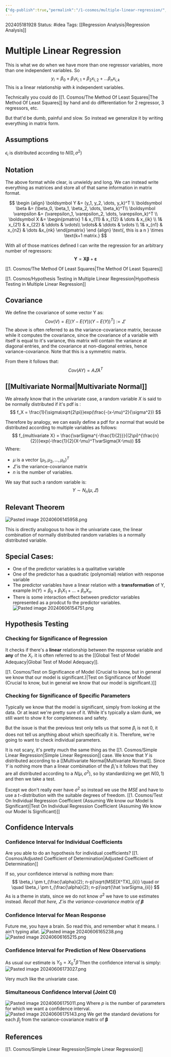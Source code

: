 ```yaml
---
{"dg-publish":true,"permalink":"/1-cosmos/multiple-linear-regression/","created":"2025-01-22T11:17:14.085-05:00","updated":"2024-06-06T17:52:10.034-04:00"}
---
```


202405181928
Status: #idea
Tags: [[Regression Analysis\|Regression Analysis]]
# Multiple Linear Regression
This is what we do when we have more than one regressor variables, more than one independent variables.
So
$$
y_i = \beta_0 + \beta_1 x_{i,1}+ \beta_2 x_{i, 2}+\dots\beta_n x_{i,k}
$$
This is a linear relationship with $k$ independent variables.

Technically you could do [[1. Cosmos/The Method Of Least Squares\|The Method Of Least Squares]] by hand and do differentiation for 2 regressor, 3 regressors, etc. 

But that'd be dumb, painful and slow. So instead we generalize it by writing everything in matrix form.
## Assumptions
$\epsilon_i$ is distributed according to $N(0, \sigma^2)$

## Notation
The above format while clear, is unwieldy and long.
We can instead write everything as matrices and store all of that same information in matrix format.

$$
\begin {align}
\boldsymbol Y &= (y_1, y_2, \dots, y_k)^T \\
\boldsymbol \beta &= (\beta_0, \beta_1, \beta_2, \dots, \beta_k)^T\\
\boldsymbol \varepsilon &= (\varepsilon_1, \varepsilon_2, \dots, \varepsilon_k)^T \\
\boldsymbol X &= \begin{pmatrix} 1 & x_{11} & x_{12} & \dots & x_{ik} \\ 
                                 1& x_{21} & x_{22} & \ddots & \vdots\\ 
                                 \vdots& & \ddots  & \vdots \\
                                 1& x_{n1} & x_{n2} & \dots &x_{nk}  \end{pmatrix}
\end {align} \text{, this is a n } \times \text{k+1 matrix.}
$$

With all of those matrices defined I can write the regression for an arbitrary number of regressors:
$$
\boldsymbol Y =  \boldsymbol X \boldsymbol \beta+ \boldsymbol \varepsilon
$$

[[1. Cosmos/The Method Of Least Squares\|The Method Of Least Squares]]

[[1. Cosmos/Hypothesis Testing in Multiple Linear Regression\|Hypothesis Testing in Multiple Linear Regression]]

## Covariance
We define the covariance of some vector Y as:
$$
Cov(V) = E[(Y-E(Y))(Y-E(Y))^T] := \varSigma\
$$
The above is often referred to as the variance-covariance matrix, because while it computes the covariance, since the covariance of a variable with itself is equal to it's variance, this matrix will contain the variance at diagonal entries, and the covariance at non-diagonal entries, hence variance-covariance. Note that this is a symmetric matrix.

From there it follows that:
$$
Cov(AY)=A\varSigma A^T
$$

## [[Multivariate Normal\|Multivariate Normal]]
We already know that in the univariate case, a random variable $X$ is said to be normally distributed if it's pdf is :
$$
f_X = \frac{1}{\sigma\sqrt{2\pi}}exp(\frac{-(x-\mu)^2}{\sigma^2})
$$

Therefore by analogy, we can easily define a pdf for a normal that would be distributed according to multiple variables as follows:
$$
f_{multivariate X} = \frac{\varSigma^{-\frac{1}{2}}}{(2\pi)^{\frac{n}{2}}}exp(-\frac{1}{2}(X-\mu)^T\varSigma(X-\mu))
$$
Where:
- $\mu$ is a vector $(\mu_1, \mu_2, \dots, \mu_n)^T$
- $\varSigma$ is the variance-covariance matrix
- $n$ is the  number of variables.

We say that such a random variable is:
$$
Y \sim N_n(\mu, \varSigma)
$$

## Relevant Theorem
![Pasted image 20240606145958.png](/img/user/3.%20Black%20Holes/Files/Pasted%20image%2020240606145958.png)

This is directly analogous to how in the univariate case, the linear combination of normally distributed random variables is a normally distributed variable.


## Special Cases:
- One of the predictor variables is a qualitative variable
- One of the predictor has a quadratic (polynomial) relation with response variable
- The predictor variables have a linear relation with a **transformation** of Y, example $ln(Y) = \beta_0 + \beta_1 X_1 + \dots + \beta_n X_n$.
- There is some interaction effect between predictor variables represented as a prodcut fo the predictor variables.
 ![Pasted image 20240606154751.png](/img/user/3.%20Black%20Holes/Files/Pasted%20image%2020240606154751.png)

## Hypothesis Testing
### Checking for Significance of Regression
It checks if there's a **linear** relationship between the response variable and **any** of the $X_i$. it is often referred to as the [[Global Test of Model Adequacy\|Global Test of Model Adequacy]].

[[1. Cosmos/Test on Significance of Model (Crucial to know, but in general we know that our model is significant.)\|Test on Significance of Model (Crucial to know, but in general we know that our model is significant.)]]

### Checking for Significance of Specific Parameters
Typically we know that the model is significant, simply from looking at the data. Or at least we're pretty sure of it. While it's typically a slam dunk, we still want to show it for completeness and safety.

But the issue is that the previous test only tells us that some $\beta_i$ is not $0$, it does not tell us anything about which specifically it is. Therefore, we're going to want to check individual parameters.

It is not scary, it's pretty much the same thing as the [[1. Cosmos/Simple Linear Regression\|Simple Linear Regression]] case. We know that $Y$ is distributed according to a [[Multivariate Normal\|Multivariate Normal]]. Since $Y$ is nothing more than a linear combination of the $\beta_i$'s it follows that they are all distributed according to a $N(\mu, \sigma^2)$, so by standardizing we get $N(0,1)$ and then we take a test.

Except we don't really ever have $\sigma^2$ so instead we use the $MSE$ and have to use a $t-$distribution with the suitable degrees of freedom.
[[1. Cosmos/Test On Individual Regression Coefficient (Assuming We know our Model Is Significant)\|Test On Individual Regression Coefficient (Assuming We know our Model Is Significant)]]



## Confidence Intervals
### Confidence Interval for Individual Coefficients
Are you able to do an hypothesis for individual coefficients? [[1. Cosmos/Adjusted Coefficient of Determination\|Adjusted Coefficient of Determination]]

If so, your confidence interval is nothing more than:
$$
\beta_i \pm t_{\frac{\alpha}{2}; n-p}\sqrt{MSE[X^TX]_{ii}} \quad or \quad \beta_i \pm t_{\frac{\alpha}{2}; n-p}\sqrt{\hat \varSigma_{ii}}
$$
As is a theme in stats, since we do not know $\sigma^2$ we have to use estimates instead.
*Recall that here, $\varSigma$ is the variance-covariance matrix of $\boldsymbol \beta$*
### Confidence Interval for Mean Response
Future me, you have a brain. So read this, and remember what it means. I ain't typing allat.
![Pasted image 20240606165238.png](/img/user/3.%20Black%20Holes/Files/Pasted%20image%2020240606165238.png)
![Pasted image 20240606165215.png](/img/user/3.%20Black%20Holes/Files/Pasted%20image%2020240606165215.png)
### Confidence Interval for  Prediction of New Observations
As usual our estimate is $Y_0=X_0^T\hat\beta$
Then the confidence interval is simply:
![Pasted image 20240606173027.png](/img/user/3.%20Black%20Holes/Files/Pasted%20image%2020240606173027.png)

Very much like the univariate case. 
### Simultaneous Confidence Interval (Joint CI)
 ![Pasted image 20240606175011.png](/img/user/3.%20Black%20Holes/Files/Pasted%20image%2020240606175011.png)
 Where $p$ is the number of parameters for which we want a confidence interval.
 ![Pasted image 20240606175143.png](/img/user/3.%20Black%20Holes/Files/Pasted%20image%2020240606175143.png)
 We get the standard deviations for each $\beta_j$ from the variance-covariance matrix of $\boldsymbol \beta$
 
## References
[[1. Cosmos/Simple Linear Regression\|Simple Linear Regression]]